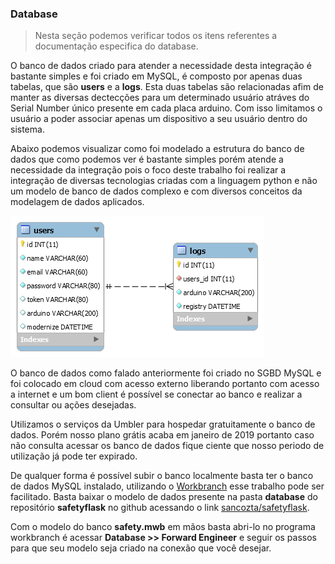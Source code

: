 ### Database

>Nesta seção podemos verificar todos os itens referentes a documentação especifica do database.

O banco de dados criado para atender a necessidade desta integração é bastante simples e foi criado em MySQL, é composto por apenas duas tabelas, que são **users** e a **logs**. Esta duas tabelas são relacionadas afim de manter as diversas dectecções para um determinado usuário atráves do Serial Number único presente em cada placa arduino. Com isso limitamos o usuário a poder associar apenas um dispositivo a seu usuário dentro do sistema.

Abaixo podemos visualizar como foi modelado a estrutura do banco de dados que como podemos ver é bastante simples porém atende a necessidade da integração pois o foco deste trabalho foi realizar a integração de diversas tecnologias criadas com a linguagem python e não um modelo de banco de dados complexo e com diversos conceitos da modelagem de dados aplicados.

![](../files/01.png)

O banco de dados como falado anteriormente foi criado no SGBD MySQL e foi colocado em cloud com acesso externo liberando portanto com acesso a internet e um bom client é possível se conectar ao banco e realizar a consultar ou ações desejadas.

Utilizamos o serviços da Umbler para hospedar gratuitamente o banco de dados. Porém nosso plano grátis acaba em janeiro de 2019 portanto caso não consulta acessar os banco de dados fique ciente que nosso periodo de utilização já pode ter expirado.

De qualquer forma é possível subir o banco localmente basta ter o banco de dados MySQL instalado, utilizando o [Workbranch](https://dev.mysql.com/downloads/workbench/) esse trabalho pode ser facilitado. Basta baixar o modelo de dados presente na pasta **database** do repositório **safetyflask** no github acessando o link [sancozta/safetyflask](https://github.com/sancozta/safetyflask).

Com o modelo do banco **safety.mwb** em mãos basta abri-lo no programa workbranch é acessar **Database >> Forward Engineer** e seguir os passos para que seu modelo seja criado na conexão que você desejar.